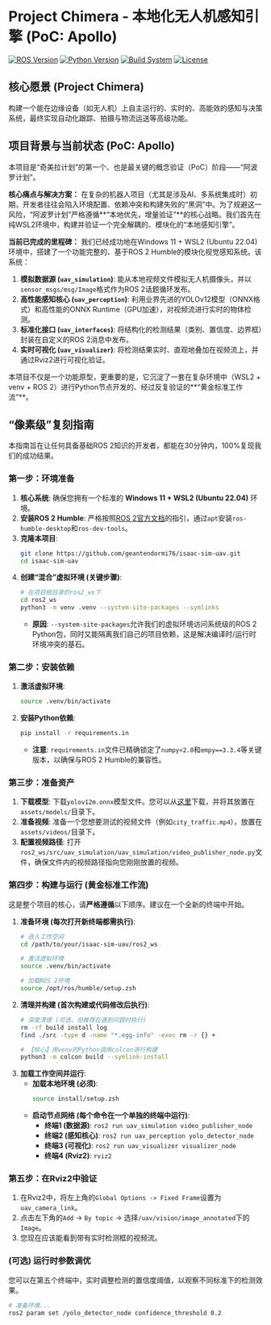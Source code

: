 # Project Chimera - 本地化无人机感知引擎 (PoC: Apollo)

[![ROS Version](https://img.shields.io/badge/ROS-Humble-blueviolet)](https://docs.ros.org/en/humble/index.html)
[![Python Version](https://img.shields.io/badge/Python-3.10-blue)](https://www.python.org/downloads/release/python-3100/)
[![Build System](https://img.shields.io/badge/Build-colcon-cyan)](https://colcon.readthedocs.io/)
[![License](https://img.shields.io/badge/License-Apache--2.0-green)](./LICENSE)

## 核心愿景 (Project Chimera)

构建一个能在边缘设备（如无人机）上自主运行的、实时的、高能效的感知与决策系统，最终实现自动化跟踪、拍摄与物流运送等高级功能。

## 项目背景与当前状态 (PoC: Apollo)

本项目是“奇美拉计划”的第一个、也是最关键的概念验证（PoC）阶段——“阿波罗计划”。

**核心痛点与解决方案：** 在复杂的机器人项目（尤其是涉及AI、多系统集成时）初期，开发者往往会陷入环境配置、依赖冲突和构建失败的“黑洞”中。为了规避这一风险，“阿波罗计划”严格遵循**“本地优先，增量验证”**的核心战略。我们首先在纯WSL2环境中，构建并验证一个完全解耦的、模块化的“本地感知引擎”。

**当前已完成的里程碑：**
我们已经成功地在Windows 11 + WSL2 (Ubuntu 22.04) 环境中，搭建了一个功能完整的、基于ROS 2 Humble的模块化视觉感知系统。该系统：
1.  **模拟数据源 (`uav_simulation`)**: 能从本地视频文件模拟无人机摄像头，并以`sensor_msgs/msg/Image`格式作为ROS 2话题循环发布。
2.  **高性能感知核心 (`uav_perception`)**: 利用业界先进的YOLOv12模型（ONNX格式）和高性能的ONNX Runtime（GPU加速），对视频流进行实时的物体检测。
3.  **标准化接口 (`uav_interfaces`)**: 将结构化的检测结果（类别、置信度、边界框）封装在自定义的ROS 2消息中发布。
4.  **实时可视化 (`uav_visualizer`)**: 将检测结果实时、直观地叠加在视频流上，并通过Rviz2进行可视化验证。

本项目不仅是一个功能原型，更重要的是，它沉淀了一套在复杂环境中（WSL2 + venv + ROS 2）进行Python节点开发的、经过反复验证的**“黄金标准工作流”**。

## “像素级”复刻指南

本指南旨在让任何具备基础ROS 2知识的开发者，都能在30分钟内，100%复现我们的成功结果。

### 第一步：环境准备

1.  **核心系统**: 确保您拥有一个标准的 **Windows 11 + WSL2 (Ubuntu 22.04)** 环境。
2.  **安装ROS 2 Humble**: 严格按照[ROS 2官方文档](https://docs.ros.org/en/humble/Installation/Ubuntu-Install-Debians.html)的指引，通过`apt`安装`ros-humble-desktop`和`ros-dev-tools`。
3.  **克隆本项目**:
    ```bash
    git clone https://github.com/geantendormi76/isaac-sim-uav.git
    cd isaac-sim-uav
    ```
4.  **创建“混合”虚拟环境 (关键步骤)**:
    ```bash
    # 在项目根目录的ros2_ws下
    cd ros2_ws
    python3 -m venv .venv --system-site-packages --symlinks
    ```
    *   **原因**: `--system-site-packages`允许我们的虚拟环境访问系统级的ROS 2 Python包，同时又能隔离我们自己的项目依赖，这是解决编译时/运行时环境冲突的基石。

### 第二步：安装依赖

1.  **激活虚拟环境**:
    ```bash
    source .venv/bin/activate
    ```
2.  **安装Python依赖**:
    ```bash
    pip install -r requirements.in
    ```
    *   **注意**: `requirements.in`文件已精确锁定了`numpy<2.0`和`empy==3.3.4`等关键版本，以确保与ROS 2 Humble的兼容性。

### 第三步：准备资产

1.  **下载模型**: 下载`yolov12m.onnx`模型文件。您可以从[这里](<link_to_your_model_download>)下载，并将其放置在`assets/models/`目录下。
2.  **准备视频**: 准备一个您想要测试的视频文件（例如`city_traffic.mp4`），放置在`assets/videos/`目录下。
3.  **配置视频路径**: 打开`ros2_ws/src/uav_simulation/uav_simulation/video_publisher_node.py`文件，确保文件内的视频路径指向您刚刚放置的视频。

### 第四步：构建与运行 (黄金标准工作流)

这是整个项目的核心，请**严格遵循**以下顺序。建议在一个全新的终端中开始。

1.  **准备环境 (每次打开新终端都需执行)**:
    ```bash
    # 进入工作空间
    cd /path/to/your/isaac-sim-uav/ros2_ws

    # 激活虚拟环境
    source .venv/bin/activate

    # 加载ROS 2环境
    source /opt/ros/humble/setup.zsh
    ```
2.  **清理并构建 (首次构建或代码修改后执行)**:
    ```bash
    # 深度清理 (可选，但推荐在遇到问题时执行)
    rm -rf build install log
    find ./src -type d -name "*.egg-info" -exec rm -r {} +
    
    # 【核心】用venv的Python调用colcon进行构建
    python3 -m colcon build --symlink-install
    ```
3.  **加载工作空间并运行**:
    *   **加载本地环境 (必须)**:
        ```bash
        source install/setup.zsh
        ```
    *   **启动节点网络 (每个命令在一个单独的终端中运行)**:
        *   **终端1 (数据源)**: `ros2 run uav_simulation video_publisher_node`
        *   **终端2 (感知核心)**: `ros2 run uav_perception yolo_detector_node`
        *   **终端3 (可视化)**: `ros2 run uav_visualizer visualizer_node`
        *   **终端4 (Rviz2)**: `rviz2`

### 第五步：在Rviz2中验证

1.  在Rviz2中，将左上角的`Global Options -> Fixed Frame`设置为`uav_camera_link`。
2.  点击左下角的`Add` -> `By topic` -> 选择`/uav/vision/image_annotated`下的`Image`。
3.  您现在应该能看到带有实时检测框的视频流。

### (可选) 运行时参数调优

您可以在第五个终端中，实时调整检测的置信度阈值，以观察不同标准下的检测效果。

```bash
# 准备环境...
ros2 param set /yolo_detector_node confidence_threshold 0.2
```

